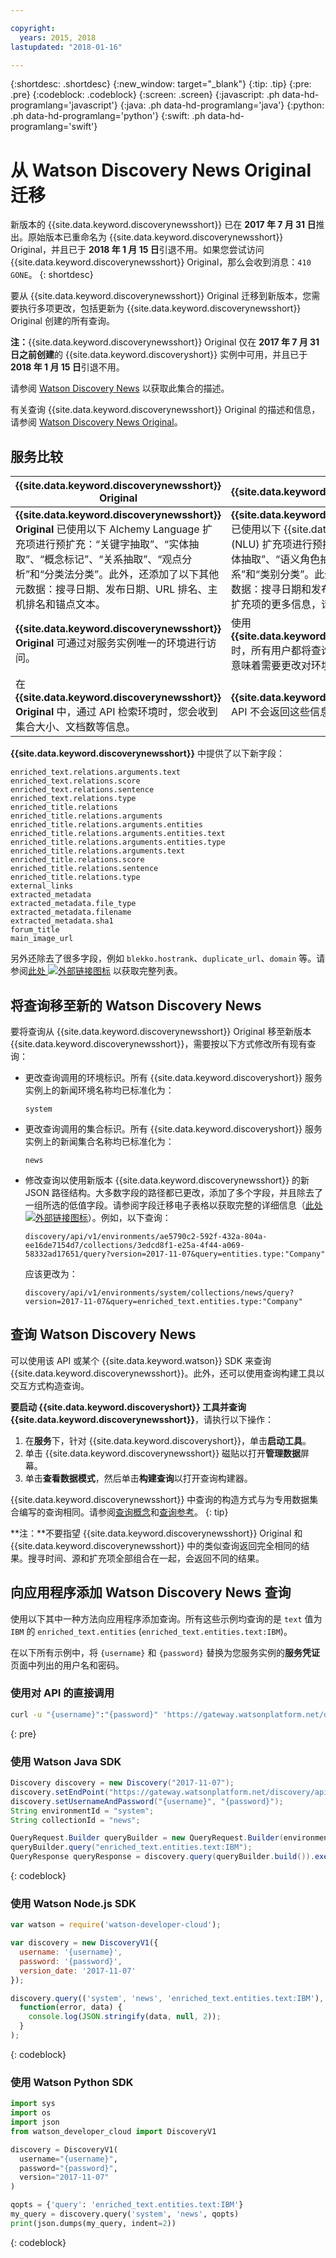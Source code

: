 ```yaml
---

copyright:
  years: 2015, 2018
lastupdated: "2018-01-16"

---
```


{:shortdesc: .shortdesc}
{:new_window: target="_blank"}
{:tip: .tip}
{:pre: .pre}
{:codeblock: .codeblock}
{:screen: .screen}
{:javascript: .ph data-hd-programlang='javascript'}
{:java: .ph data-hd-programlang='java'}
{:python: .ph data-hd-programlang='python'}
{:swift: .ph data-hd-programlang='swift'}

# 从 Watson Discovery News Original 迁移

新版本的 {{site.data.keyword.discoverynewsshort}} 已在 **2017 年 7 月 31 日**推出。原始版本已重命名为 {{site.data.keyword.discoverynewsshort}} Original，并且已于 **2018 年 1 月 15 日**引退不用。如果您尝试访问 {{site.data.keyword.discoverynewsshort}} Original，那么会收到消息：`410 GONE`。
{: shortdesc}

要从 {{site.data.keyword.discoverynewsshort}} Original 迁移到新版本，您需要执行多项更改，包括更新为 {{site.data.keyword.discoverynewsshort}} Original 创建的所有查询。

  **注：**{{site.data.keyword.discoverynewsshort}} Original 仅在 **2017 年 7 月 31 日之前创建**的 {{site.data.keyword.discoveryshort}} 实例中可用，并且已于 **2018 年 1 月 15 日**引退不用。

请参阅 [Watson Discovery News](/docs/services/discovery/watson-discovery-news.html) 以获取此集合的描述。

有关查询 {{site.data.keyword.discoverynewsshort}} Original 的描述和信息，请参阅 [Watson Discovery News Original](/docs/services/discovery/discovery-auxiliary.html#watson-discovery-news-original)。

## 服务比较

|{{site.data.keyword.discoverynewsshort}} Original         | {{site.data.keyword.discoverynewsshort}}           |
|----------------------------------------|---------------------------------|
|**{{site.data.keyword.discoverynewsshort}} Original** 已使用以下 Alchemy Language 扩充项进行预扩充：“关键字抽取”、“实体抽取”、“概念标记”、“关系抽取”、“观点分析”和“分类法分类”。此外，还添加了以下其他元数据：搜寻日期、发布日期、URL 排名、主机排名和锚点文本。|**{{site.data.keyword.discoverynewsshort}}** 已使用以下 {{site.data.keyword.nlushort}} (NLU) 扩充项进行预扩充：“关键字抽取”、“实体抽取”、“语义角色抽取”、“观点分析”、“关系”和“类别分类”。此外，还添加了以下其他元数据：搜寻日期和发布日期。要了解有关 NLU 扩充项的更多信息，请参阅[添加扩充项](/docs/services/discovery/building.html#adding-enrichments)。|
|**{{site.data.keyword.discoverynewsshort}} Original** 可通过对服务实例唯一的环境进行访问。|使用 **{{site.data.keyword.discoverynewsshort}}** 时，所有用户都将查询相同的环境和集合。这意味着需要更改对环境和集合的所有引用。|
|在 **{{site.data.keyword.discoverynewsshort}} Original** 中，通过 API 检索环境时，您会收到集合大小、文档数等信息。|**{{site.data.keyword.discoverynewsshort}}** API 不会返回这些信息。|

**{{site.data.keyword.discoverynewsshort}}** 中提供了以下新字段：

`enriched_text.relations.arguments.text`  
`enriched_text.relations.score`  
`enriched_text.relations.sentence`  
`enriched_text.relations.type`  
`enriched_title.relations`  
`enriched_title.relations.arguments`  
`enriched_title.relations.arguments.entities`<br/>
`enriched_title.relations.arguments.entities.text`  
`enriched_title.relations.arguments.entities.type`  
`enriched_title.relations.arguments.text`  
`enriched_title.relations.score`  
`enriched_title.relations.sentence`  
`enriched_title.relations.type`  
`external_links`  
`extracted_metadata`  
`extracted_metadata.file_type`  
`extracted_metadata.filename`  
`extracted_metadata.sha1`  
`forum_title`  
`main_image_url`

另外还除去了很多字段，例如 `blekko.hostrank`、`duplicate_url`、`domain` 等。请参阅<a target="_blank" href="https://watson-developer-cloud.github.io/doc-tutorial-downloads/discovery/News_migration_v_1.01.xlsx" download>此处 <img src="../../icons/launch-glyph.svg" alt="外部链接图标" title="外部链接图标" class="style-scope doc-content"></a> 以获取完整列表。

## 将查询移至新的 Watson Discovery News

要将查询从 {{site.data.keyword.discoverynewsshort}} Original 移至新版本 {{site.data.keyword.discoverynewsshort}}，需要按以下方式修改所有现有查询：  

- 更改查询调用的环境标识。所有 {{site.data.keyword.discoveryshort}} 服务实例上的新闻环境名称均已标准化为：

  `system`  

- 更改查询调用的集合标识。所有 {{site.data.keyword.discoveryshort}} 服务实例上的新闻集合名称均已标准化为：

  `news`

- 修改查询以使用新版本 {{site.data.keyword.discoverynewsshort}} 的新 JSON 路径结构。大多数字段的路径都已更改，添加了多个字段，并且除去了一组所选的低值字段。请参阅字段迁移电子表格以获取完整的详细信息（<a target="_blank" href="https://watson-developer-cloud.github.io/doc-tutorial-downloads/discovery/News_migration_v_1.01.xlsx" download>此处 <img src="../../icons/launch-glyph.svg" alt="外部链接图标" title="外部链接图标" class="style-scope doc-content"></a>）。例如，以下查询：

  `discovery/api/v1/environments/ae5790c2-592f-432a-804a-ee16de7154d7/collections/3edcd8f1-e25a-4f44-a069-58332ad17651/query?version=2017-11-07&query=entities.type:"Company"`

  应该更改为：

  `discovery/api/v1/environments/system/collections/news/query?version=2017-11-07&query=enriched_text.entities.type:"Company"`  

## 查询 Watson Discovery News

可以使用该 API 或某个 {{site.data.keyword.watson}} SDK 来查询 {{site.data.keyword.discoverynewsshort}}。此外，还可以使用查询构建工具以交互方式构造查询。

**要启动 {{site.data.keyword.discoveryshort}} 工具并查询 {{site.data.keyword.discoverynewsshort}}**，请执行以下操作：

1. 在**服务**下，针对 {{site.data.keyword.discoveryshort}}，单击**启动工具**。
1. 单击 {{site.data.keyword.discoverynewsshort}} 磁贴以打开**管理数据**屏幕。
1. 单击**查看数据模式**，然后单击**构建查询**以打开查询构建器。

  {{site.data.keyword.discoverynewsshort}} 中查询的构造方式与为专用数据集合编写的查询相同。请参阅[查询概念](/docs/services/discovery/using.html)和[查询参考](/docs/services/discovery/query-reference.html)。
  {: tip}

**注：**不要指望 {{site.data.keyword.discoverynewsshort}} Original 和 {{site.data.keyword.discoverynewsshort}} 中的类似查询返回完全相同的结果。搜寻时间、源和扩充项全部组合在一起，会返回不同的结果。

## 向应用程序添加 Watson Discovery News 查询

使用以下其中一种方法向应用程序添加查询。所有这些示例均查询的是 `text` 值为 `IBM` 的 `enriched_text.entities` (`enriched_text.entities.text:IBM`)。

在以下所有示例中，将 `{username}` 和 `{password}` 替换为您服务实例的**服务凭证**页面中列出的用户名和密码。

### 使用对 API 的直接调用

```bash
curl -u "{username}":"{password}" 'https://gateway.watsonplatform.net/discovery/api/v1/environments/system/collections/news/query?version=2017-11-07&query=enriched_text.entities.text:IBM'
```
{: pre}

### 使用 Watson Java SDK

```java
Discovery discovery = new Discovery("2017-11-07");  
discovery.setEndPoint("https://gateway.watsonplatform.net/discovery/api/v1");
discovery.setUsernameAndPassword("{username}", "{password}");  
String environmentId = "system";
String collectionId = "news";

QueryRequest.Builder queryBuilder = new QueryRequest.Builder(environmentId, collectionId);  
queryBuilder.query("enriched_text.entities.text:IBM");  
QueryResponse queryResponse = discovery.query(queryBuilder.build()).execute();
```
{: codeblock}

### 使用 Watson Node.js SDK

```javascript
var watson = require('watson-developer-cloud');  

var discovery = new DiscoveryV1({  
  username: '{username}',  
  password: '{password}',  
  version_date: '2017-11-07'  
});  

discovery.query(('system', 'news', 'enriched_text.entities.text:IBM'),  
  function(error, data) {  
    console.log(JSON.stringify(data, null, 2));  
  }
);
```
{: codeblock}

### 使用 Watson Python SDK

```python
import sys  
import os  
import json  
from watson_developer_cloud import DiscoveryV1  

discovery = DiscoveryV1(  
  username="{username}",  
  password="{password}",  
  version="2017-11-07"  
)  

qopts = {'query': 'enriched_text.entities.text:IBM'}  
my_query = discovery.query('system', 'news', qopts)  
print(json.dumps(my_query, indent=2))  
```
{: codeblock}

